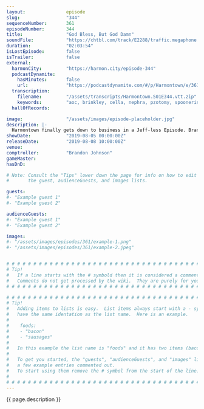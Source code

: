 ```yaml
---
layout:               episode
slug:                 "344"
sequenceNumber:       361
episodeNumber:        344
title:                "God Bless, But God Damn"
soundFile:            "https://chtbl.com/track/E2288/traffic.megaphone.fm/STA1003592093.mp3"
duration:             "02:03:54"
isLostEpisode:        false
isTrailer:            false
external:
  harmonCity:         "https://harmon.city/episode-344"
  podcastDynamite:
    hasMinutes:       false
    url:              "https://podcastdynamite.com/#/p/Harmontown/e/361/344"
  transcription:
    filename:         "/assets/transcripts/Harmontown.S01E344.vtt.zip"
    keywords:         "aoc, brinkley, cella, nephra, pzotomy, spoonerism, peacocks, gaye, condescend, preferences, emoticons, crows, peacock, unfurnished, marvin, christie, gymnast, pshh, translating, finder, crow, indigenous, emoji, cent, autopsy"
  hallOfRecords:      

image:                "/assets/images/episode-placeholder.jpg"
description: |-
  Harmontown finally gets down to business in a Jeff-less Episode. Brandon Johnson comptrols as we do the important, and timely, work of tearing down Billy Joel. Plus a dive into Dan's deep past unearths a hyper-detailed account of open mics as they existed in a pre-karaoke America, and a frankly shocking experience with a...
showDate:             "2019-08-05 00:00:00Z"
releaseDate:          "2019-08-08 10:00:00Z"
venue:                
comptroller:          "Brandon Johnson"
gameMaster:           
hasDnD:               

# Note: Consult the "Tips" lower down the page for info on how to edit
#       the guest, audienceGuests, and images lists.

guests:
#- "Example guest 1"
#- "Example guest 2"

audienceGuests:
#- "Example guest 1"
#- "Example guest 2"

images:
#- "/assets/images/episodes/361/example-1.png"
#- "/assets/images/episodes/361/example-2.jpeg"


# # # # # # # # # # # # # # # # # # # # # # # # # # # # # # # # # # # # # # # # # # # # #
# Tip!
#   If a line starts with the # symbold then it is considered a comment.
#   Comments do not get processed by the wiki.  They are purely for your information.
# # # # # # # # # # # # # # # # # # # # # # # # # # # # # # # # # # # # # # # # # # # # #

# # # # # # # # # # # # # # # # # # # # # # # # # # # # # # # # # # # # # # # # # # # # #
# Tip!
#   Adding items to lists is easy.  List items always start with a - symbol and have
#   have the same identation as the list name.  Here is an example.
#
#    foods:
#    - "bacon"
#    - "sausages"
#
#   In this example the list name is "foods" and it has two items (bacon, and sausages).
#
#   To get you started, the "guests", "audienceGuests", and "images" lists below have
#   a few example entries commented out.
#   To start using them remove the # symbol from the start of the line.
#
# # # # # # # # # # # # # # # # # # # # # # # # # # # # # # # # # # # # # # # # # # # # #
---
```


<!-- The episode description will be rendered here -->
{{ page.description }}

<!-- Add your content BELOW here -->
<!-- vvvvvvvvvvvvvvvvvvvvvvvvvvv -->




<!-- ^^^^^^^^^^^^^^^^^^^^^^^^^^^ -->
<!-- Add your content ABOVE here -->

<!-- The episode gallery will be rendered here -->